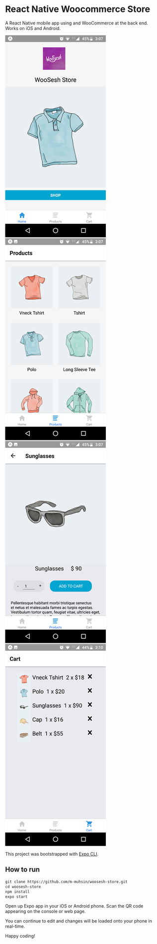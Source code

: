 # React Native Woocommerce Store
A React Native mobile app using and WooCommerce at the back end. Works on iOS and Android.

![alt text](assets/screenshots/Screenshot1.png)
![alt text](assets/screenshots/Screenshot2.png)
![alt text](assets/screenshots/Screenshot3.png)
![alt text](assets/screenshots/Screenshot4.png)

This project was bootstrapped with [Expo CLI](https://www.npmjs.com/package/expo-cli).

## How to run

```
git clone https://github.com/m-muhsin/woosesh-store.git
cd woosesh-store
npm install
expo start
```

Open up Expo app in your iOS or Android phone. Scan the QR code appearing on the console or web page.

You can continue to edit and changes will be loaded onto your phone in real-time.

Happy coding!